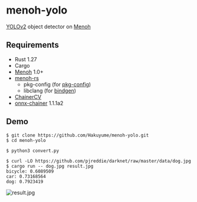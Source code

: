 # menoh-yolo

[YOLOv2](https://pjreddie.com/darknet/yolov2/) object detector on [Menoh](https://github.com/pfnet-research/menoh)

## Requirements

- Rust 1.27
- Cargo
- [Menoh](https://github.com/pfnet-research/menoh) 1.0+
- [menoh-rs](https://github.com/Hakuyume/menoh-rs)
    - pkg-config (for [pkg-config](https://crates.io/crates/pkg-config))
    - libclang (for [bindgen](https://crates.io/crates/bindgen))
- [ChainerCV](https://github.com/chainer/chainercv)
- [onnx-chainer](https://github.com/chainer/onnx-chainer) 1.1.1a2

## Demo

```
$ git clone https://github.com/Hakuyume/menoh-yolo.git
$ cd menoh-yolo

$ python3 convert.py

$ curl -LO https://github.com/pjreddie/darknet/raw/master/data/dog.jpg
$ cargo run -- dog.jpg result.jpg
bicycle: 0.6089509
car: 0.73168564
dog: 0.7923419
```
![result.jpg](https://user-images.githubusercontent.com/3014172/42409967-3ef0faec-821d-11e8-8dc3-88cd8b52df26.jpg)
